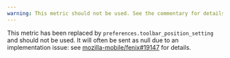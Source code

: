 ```yaml
---
warning: This metric should not be used. See the commentary for details.
---
```

This metric has been replaced by `preferences.toolbar_position_setting` and should not be used.
It will often be sent as null due to an implementation issue: see [mozilla-mobile/fenix#19147](https://github.com/mozilla-mobile/fenix/issues/19147) for details.
